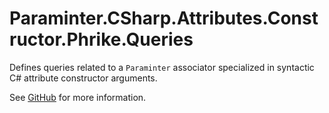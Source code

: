 # Paraminter.CSharp.Attributes.Constructor.Phrike.Queries

Defines queries related to a `Paraminter` associator specialized in syntactic C# attribute constructor arguments.

See [GitHub](https://github.com/Paraminter/Paraminter.CSharp.Attributes.Constructor.Phrike) for more information.